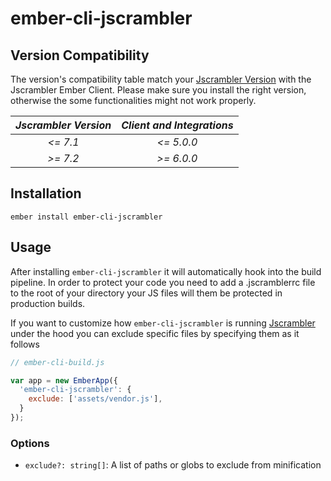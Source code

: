 ember-cli-jscrambler
==============================================================================

Version Compatibility
------------------------------------------------------------------------------

The version's compatibility table match your [Jscrambler Version](https://app.jscrambler.com/settings) with the Jscrambler Ember Client.
Please make sure you install the right version, otherwise the some functionalities might not work properly.

| _Jscrambler Version_   |      _Client and Integrations_      |
|:----------:|:-------------:|
| _<= 7.1_ |  _<= 5.0.0_ |
| _\>= 7.2_ |   _\>= 6.0.0_ |

Installation
------------------------------------------------------------------------------

```
ember install ember-cli-jscrambler
```

Usage
------------------------------------------------------------------------------

After installing `ember-cli-jscrambler` it will automatically hook into the build
pipeline. In order to protect your code you need to add a .jscramblerrc file to the root of your directory your JS files will them be protected in production builds.

If you want to customize how `ember-cli-jscrambler` is running [Jscrambler](https://jscrambler.com) under the
hood you can exclude specific files by specifying them as it follows
```js
// ember-cli-build.js

var app = new EmberApp({
  'ember-cli-jscrambler': {
    exclude: ['assets/vendor.js'],
  }
});
```


### Options
- `exclude?: string[]`: A list of paths or globs to exclude from minification
